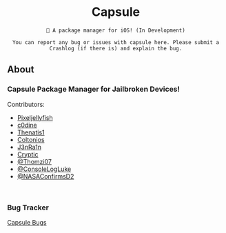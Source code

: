 <div align="center">

# Capsule

```
🎉 A package manager for iOS! (In Development)
```

```text
You can report any bug or issues with capsule here. Please submit a Crashlog (if there is) and explain the bug.
```

</div>

## About

### Capsule Package Manager for Jailbroken Devices!

Contributors:

- [Pixeljellyfish](https://twitter.com/pixeljellyfish)
- [c0dine](https://twitter.com/c0dine)
- [Thenatis1](https://twitter.com/Thenatis1) 
- [Coltonios](https://twitter.com/coltonios) 
- [J3nRa1n](https://twitter.com/J3nRa1n)
- [Cryptic](https://twitter.com/cr4ptic)
- [@Thomzi07](https://twitter.com/Thomzi07)
- [@ConsoleLogLuke](https://twitter.com/ConsoleLogLuke)
- [@NASAConfirmsD2](https://twitter.com/NASAConfirmsD2)

<br/>

### Bug Tracker

[Capsule Bugs](https://github.com/trycapsuledev/Capsule-Bugs)

<br/>
